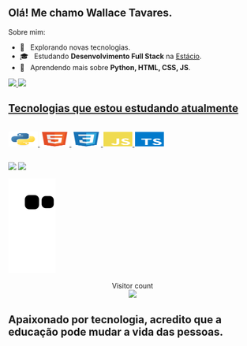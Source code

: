 ## Olá! Me chamo Wallace Tavares.

  Sobre mim: </h3>


- 🤔 &nbsp; Explorando novas tecnologias. 
- 🎓 &nbsp; Estudando **Desenvolvimento Full Stack** na <a href="https://estacio.br/cursos/graduacao/desenvolvimento-full-stack">Estácio</a>.
- 🌱 &nbsp; Aprendendo mais sobre **Python, HTML, CSS, JS**.


<div>
  <a href="https://github.com/Wfelipetm">
  <img height="150em" src="https://github-readme-stats.vercel.app/api?username=Wfelipetm&show_icons=true&theme=dracula&include_all_commits=true&count_private=true"/>
  <img height="150em" src="https://github-readme-stats.vercel.app/api/top-langs/?username=Wfelipetm&layout=compact&langs_count=7&theme=dracula"/>
</div>


##  Tecnologias que estou estudando atualmente
  
 
<div style="display: inline_block"><br>
 <img align="" alt="Wallace-Python" height="30" width="60" src="https://raw.githubusercontent.com/devicons/devicon/master/icons/python/python-original.svg">
 <img align="" alt="Wallace-HTML" height="30" width="60" src="https://raw.githubusercontent.com/devicons/devicon/master/icons/html5/html5-original.svg">
 <img align="" alt="Wallace-CSS" height="30" width="60" src="https://raw.githubusercontent.com/devicons/devicon/master/icons/css3/css3-original.svg">
 <img align="" alt="Wallace-Js" height="30" width="60" src="https://raw.githubusercontent.com/devicons/devicon/master/icons/javascript/javascript-plain.svg">
 <img align="" alt="Wallace-Ts" height="30" width="60" src="https://raw.githubusercontent.com/devicons/devicon/master/icons/typescript/typescript-plain.svg">
</div>

 ##

<div> 
  <a href = "mailto:wfelipetm@gmail.com"><img src="https://img.shields.io/badge/-Gmail-%23333?style=for-the-badge&logo=gmail&logoColor=white" target="_blank"></a>
  <a href="https://www.linkedin.com/in/wallace-tavares-356897a5/" target="_blank"><img src="https://img.shields.io/badge/-LinkedIn-%230077B5?style=for-the-badge&logo=linkedin&logoColor=white" target="_blank"></a> 
 

 
   
  ![Snake animation](https://github.com/rafaballerini/rafaballerini/blob/output/github-contribution-grid-snake.svg)
  
  <p align="center"> 
  Visitor count<br>
  <img src="https://profile-counter.glitch.me/daweedkob/count.svg" />
</p>
 
</div>


## Apaixonado por tecnologia, acredito que a educação pode mudar a vida das pessoas.





